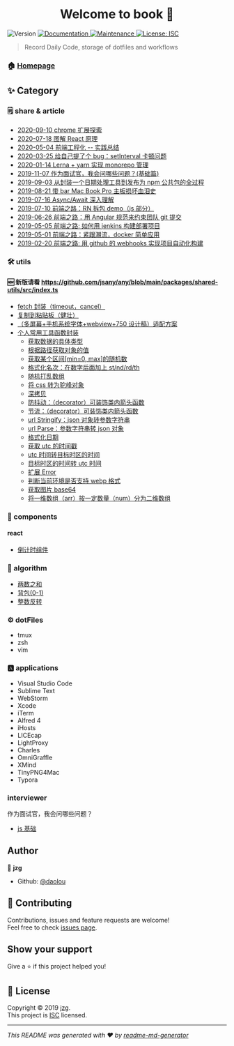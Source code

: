 <h1 align="center">Welcome to book 👋</h1>
<p>
  <img alt="Version" src="https://img.shields.io/npm/v/book.svg">
  <a href="https://github.com/daolou/book#readme">
    <img alt="Documentation" src="https://img.shields.io/badge/documentation-yes-brightgreen.svg" target="_blank" />
  </a>
  <a href="https://github.com/daolou/book/graphs/commit-activity">
    <img alt="Maintenance" src="https://img.shields.io/badge/Maintained%3F-yes-green.svg" target="_blank" />
  </a>
  <a href="https://github.com/daolou/book/blob/master/LICENSE">
    <img alt="License: ISC" src="https://img.shields.io/badge/License-ISC-yellow.svg" target="_blank" />
  </a>
</p>

> Record Daily Code, storage of dotfiles and workflows

### 🏠 [Homepage](https://github.com/daolou/book#readme)

## ✨ Category

### 🗒 share & article

- [2020-09-10 chrome 扩展探索](./share/15.chrome_extension.md)
- [2020-07-18 图解 React 原理](./share/14.react.md)
- [2020-05-04 前端工程化 -- 实践总结](./share/12.engineering.md)
- [2020-03-25 给自己提了个 bug：setInterval 卡顿问题](./share/11.setInterval.md)
- [2020-01-14 Lerna + yarn 实现 monorepo 管理](./share/10.monorepo.md)
- [2019-11-07 作为面试官，我会问哪些问题？(基础篇)](./share/09.interviewer_js.md)
- [2019-09-03 从封装一个日期处理工具到发布为 npm 公共包的全过程](./share/08.npmPublish.md)
- [2019-08-21 带 bar Mac Book Pro 主板损坏血泪史](./share/07.workflow.md)
- [2019-07-16 Async/Await 深入理解](./share/06.async_await.md)
- [2019-07-10 前端之路：RN 拆包 demo（js 部分）](./share/05.rnBundles.md)
- [2019-06-26 前端之路：用 Angular 规范来约束团队 git 提交](./share/04.commitmsg.md)
- [2019-05-05 前端之路: 如何用 jenkins 构建部署项目](./share/03.jenkins.md)
- [2019-05-01 前端之路：紧跟潮流，docker 简单应用](./share/02.docker.md)
- [2019-02-20 前端之路: 用 github 的 webhooks 实现项目自动化构建](./share/01.webhooks.md)

### 🛠 utils

#### 🆕 新版请看 <https://github.com/jsany/any/blob/main/packages/shared-utils/src/index.ts>

- [fetch 封装（timeout，cancel）](./utils/_fetch.js)
- [复制到粘贴板（健壮）](./utils/copy2clipboard.js)
- [（多屏幕+手机系统字体+webview+750 设计稿）适配方案](./utils/rem.js)
- [个人常用工具函数封装](./utils/index.js)
  - [获取数据的具体类型](./utils/getDataType.js)
  - [根据路径获取对象的值](./utils/getValue.js)
  - [获取某个区间[min=0, max]的随机数](./utils/generateRandom.js)
  - [格式化名次：在数字后面加上 st/nd/rd/th](./utils/ordinalSuffixOf.js)
  - [随机打乱数组](./utils/shuffle.js)
  - [将 css 转为驼峰对象](./utils/css2obj.js)
  - [深拷贝](./utils/deepClone.js)
  - [防抖动：（decorator）可装饰类内箭头函数](./utils/debounceNext.js)
  - [节流：（decorator）可装饰类内箭头函数](./utils/throttleNext.js)
  - [url Stringify：json 对象转参数字符串](./utils/qsStringify.js)
  - [url Parse：参数字符串转 json 对象](./utils/qsParse.js)
  - [格式化日期](./utils/dateFormat.js)
  - [获取 utc 的时间戳](./utils/UTCTimestamp.js)
  - [utc 时间转目标时区的时间](./utils/UTC2Target.js)
  - [目标时区的时间转 utc 时间](./utils/Target2UTC.js)
  - [扩展 Error](./utils/MyError.js)
  - [判断当前环境是否支持 webp 格式](./utils/isSupportWebp.js)
  - [获取图片 base64](./utils/getBase64.js)
  - [将一维数组（arr）按一定数量（num）分为二维数组](./utils/antiFlat.js)

### 🎨 components

#### react

- [倒计时组件](https://jsany.github.io/rc/countdown)

### 🧠 algorithm

- [两数之和](./algorithm/1.两数之和.js)
- [背包(0-1)](./algorithm/2.背包(0-1).js)
- [整数反转](./algorithm/3.整数反转.js)

### ⚙️ dotFiles

- tmux
- zsh
- vim

### 🅰 applications

- Visual Studio Code
- Sublime Text
- WebStorm
- Xcode
- iTerm
- Alfred 4
- iHosts
- LICEcap
- LightProxy
- Charles
- OmniGraffle
- XMind
- TinyPNG4Mac
- Typora

### interviewer

作为面试官，我会问哪些问题？

- [js 基础](./share/09.interviewer_js.md)

## Author

👤 **jzg**

- Github: [@daolou](https://github.com/daolou)

## 🤝 Contributing

Contributions, issues and feature requests are welcome!<br />Feel free to check [issues page](https://github.com/daolou/book/issues).

## Show your support

Give a ⭐️ if this project helped you!

## 📝 License

Copyright © 2019 [jzg](https://github.com/daolou).<br />
This project is [ISC](https://github.com/daolou/book/blob/master/LICENSE) licensed.

---

_This README was generated with ❤️ by [readme-md-generator](https://github.com/kefranabg/readme-md-generator)_
